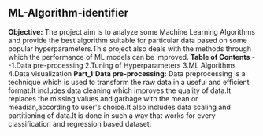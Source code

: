 ## ML-Algorithm-identifier
**Objective:**
The project aim is to analyze some Machine Learning Algorithms and provide the best algorithm suitable for particular data based on some popular hyperparameters.This project also deals with the methods through which the performance of ML models can be improved.
**Table of Contents**
--1.Data pre-processing
2.Tuning of Hyperparameters
3.ML Algorithms
4.Data visualization
**Part_1:Data pre-processing:**
         Data preprocessing is a technique which is used to transform the raw data in a useful and efficient format.It includes data cleaning which improves the quality of data.It replaces the missing values and garbage with the mean or meadian,according to user's choice.It also includes data scaling and partitioning of data.It is done in such a way that works for every classification and regression based dataset.


 


